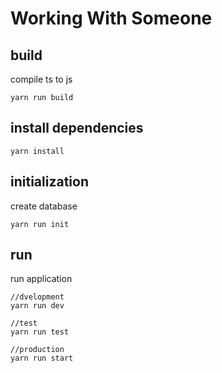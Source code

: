 # Working With Someone

## build
compile ts to js

    yarn run build

## install dependencies

    yarn install
    
## initialization
create database

    yarn run init


## run
run application


    //dvelopment 
    yarn run dev

    //test
    yarn run test

    //production
    yarn run start
